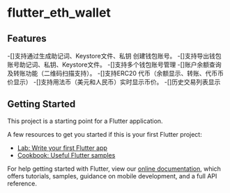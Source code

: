 # flutter_eth_wallet

## Features



 -[]支持通过生成助记词、Keystore文件、私钥 创建钱包账号。
 -[]支持导出钱包账号助记词、私钥、Keystore文件。
 -[]支持多个钱包账号管理
 -[]账户余额查询及转账功能（二维码扫描支持）。
 -[]支持ERC20 代币（余额显示、转账、代币币价显示）
 -[]支持用法币（美元和人民币）实时显示币价。
 -[]历史交易列表显示



## Getting Started

This project is a starting point for a Flutter application.

A few resources to get you started if this is your first Flutter project:

- [Lab: Write your first Flutter app](https://flutter.dev/docs/get-started/codelab)
- [Cookbook: Useful Flutter samples](https://flutter.dev/docs/cookbook)

For help getting started with Flutter, view our
[online documentation](https://flutter.dev/docs), which offers tutorials,
samples, guidance on mobile development, and a full API reference.
